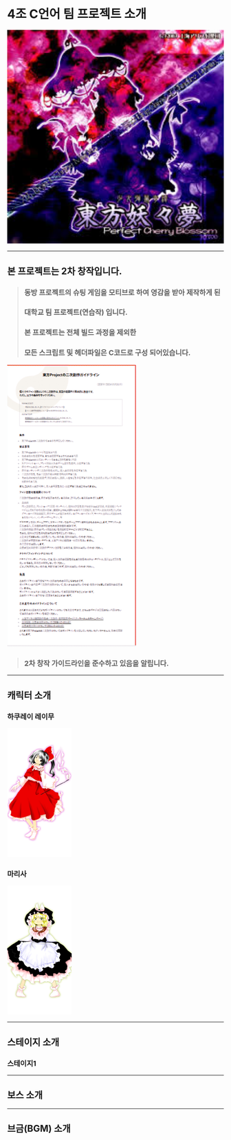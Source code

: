 <h1>4조 C언어 팀 프로젝트 소개</h1>

<img src="4조팀플/readme.jpg" alt="이미지 설명" width="600">

---

<h2>본 프로젝트는 2차 창작입니다.</h2>

<blockquote>
  <h3>동방 프로젝트의 슈팅 게임을 모티브로 하여 영감을 받아 제작하게 된</h3>
  <h3>대학교 팀 프로젝트(연습작) 입니다.</h3>
  <h3>본 프로젝트는 전체 빌드 과정을 제외한</h3>
  <h3>모든 스크립트 및 헤더파일은 C코드로 구성 되어있습니다.</h3>
</blockquote>

<img src="4조팀플/2차 창작 가이드라인.jpg" alt="가이드라인 설명" width="300">

<blockquote>
  <h3>2차 창작 가이드라인을 준수하고 있음을 알립니다.</h3>
</blockquote>

---

<h2>캐릭터 소개</h2>

<h3>하쿠레이 레이무</h3>
<img src="4조팀플/하쿠레이 레이무.png" alt="무녀" width="150">

<h3>마리사</h3>
<img src="4조팀플/마리사.png" alt="마법사" width="150">

---

<h2>스테이지 소개</h2>

<h3>스테이지1</h3>

---

<h2>보스 소개</h2>

---

<h2>브금(BGM) 소개</h2>

